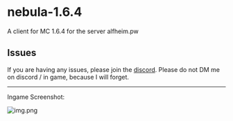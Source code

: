 # nebula-1.6.4
A client for MC 1.6.4 for the server alfheim.pw

## Issues

If you are having any issues, please join the [discord](https://discord.gg/nrsg2u4GtP). Please do not DM me on discord / in game, because I will forget.

---

Ingame Screenshot:

![img.png](https://user-images.githubusercontent.com/57580886/177019683-f9fea739-663b-47a1-a1b7-b471f31bf513.png)